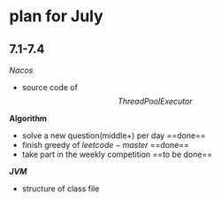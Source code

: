 # plan for July

## 7.1-7.4

$Nacos$

* source code of $$ThreadPoolExecutor$$


**Algorithm**

* solve a new question(middle+) per day   ==done==
* finish greedy of $leetcode-master$    ==done==
* take part in the weekly competition  ==to be done==

**$JVM$**

* structure of class file  

